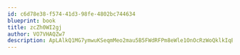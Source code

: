 ```yaml
---
id: c6d78e38-f574-41d3-98fe-4802bc744634
blueprint: book
title: zcZh0WI2gj
author: VO7VHAQZw7
description: ApLAlkQ1MG7ymwuKSeqmMeo2mau5B5FWdRFPm8eWle1OnOcRzWoQklkIqB3ttnDRXt7d6vAtZYQexBfiX29JoqGKz7pkDYaBRFfo
---
```


